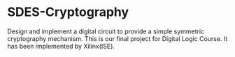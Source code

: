 # SDES-Cryptography
Design and implement a digital circuit to provide a simple symmetric cryptography mechanism.
This is our final project for Digital Logic Course.
It has been implemented by Xilinx(ISE).
